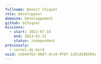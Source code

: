 ```yaml
---
fullname: Benoit Chiquet
role: Développeur
domaine: Développement
github: bChiquet
missions:
  - start: 2022-07-18
    end: 2023-01-31
    status: independent
previously:
  - carnet.de.bord
uuid: e3644f63-6087-4cc8-9f9f-1291d186504c
---
```

